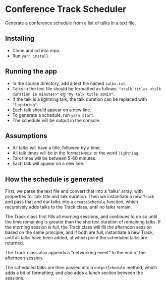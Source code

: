 # Conference Track Scheduler
Generate a conference schedule from a list of talks in a text file.

## Installing
- Clone and cd into repo.
- Run `yarn install`.

## Running the app
- In the source directory, add a text file named `talks.txt`.
- Talks in the text file should be formatted as follows: `"<talk title> <talk duration in minutes>"` eg `"My talk title 30min"`.
- If the talk is a lightning talk, the talk duration can be replaced with `"lightning"`.
- Each talk should appear on a new line.
- To generate a schedule, run `yarn start`.
- The schedule will be output in the console.

## Assumptions
- All talks will have a title, followed by a time.
- All talk times will be in the format `NNmin` or the word `lightning`.
- Talk times will be between 5-60 minutes.
- Each talk will appear on a new line.

## How the schedule is generated
First, we parse the text file and convert that into a 'talks' array, with properties for talk title and talk duration. Then we instantiate a new `Track` and pass that and our talks into a `createSchedule` function, which recursively adds talks to the Track class, until no talks remain.

The Track class first fills all morning sessions, and continues to do so until the time remaining is greater than the shortest duration of remaining talks.  If the morning session is full, the Track class will fill the afternoon session based on the same principle, and if both are full, instantiate a new Track, until all talks have been added, at which point the scheduled talks are returned.

The Track class also appends a "networking event" to the end of the afternoon session.

The scheduled talks are then passed into a `outputSchedule` method, which adds a bit of formatting, and also adds a lunch section between the sessions.
